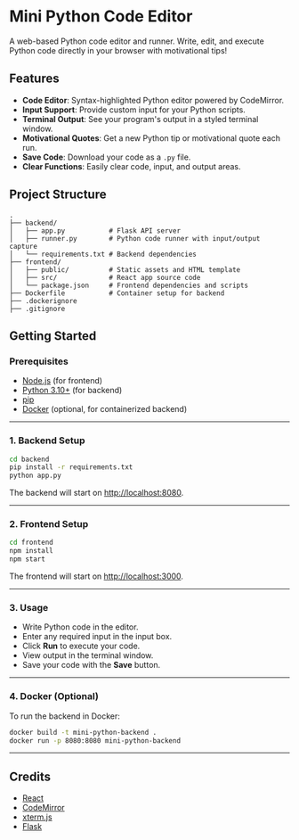 # Mini Python Code Editor

A web-based Python code editor and runner. Write, edit, and execute Python code directly in your browser with motivational tips!

## Features

- **Code Editor**: Syntax-highlighted Python editor powered by CodeMirror.
- **Input Support**: Provide custom input for your Python scripts.
- **Terminal Output**: See your program's output in a styled terminal window.
- **Motivational Quotes**: Get a new Python tip or motivational quote each run.
- **Save Code**: Download your code as a `.py` file.
- **Clear Functions**: Easily clear code, input, and output areas.

## Project Structure

```
.
├── backend/
│   ├── app.py           # Flask API server
│   ├── runner.py        # Python code runner with input/output capture
│   └── requirements.txt # Backend dependencies
├── frontend/
│   ├── public/          # Static assets and HTML template
│   ├── src/             # React app source code
│   └── package.json     # Frontend dependencies and scripts
├── Dockerfile           # Container setup for backend
├── .dockerignore
├── .gitignore
```

## Getting Started

### Prerequisites

- [Node.js](https://nodejs.org/) (for frontend)
- [Python 3.10+](https://www.python.org/) (for backend)
- [pip](https://pip.pypa.io/)
- [Docker](https://www.docker.com/) (optional, for containerized backend)

---

### 1. Backend Setup

```sh
cd backend
pip install -r requirements.txt
python app.py
```

The backend will start on [http://localhost:8080](http://localhost:8080).

---

### 2. Frontend Setup

```sh
cd frontend
npm install
npm start
```

The frontend will start on [http://localhost:3000](http://localhost:3000).

---

### 3. Usage

- Write Python code in the editor.
- Enter any required input in the input box.
- Click **Run** to execute your code.
- View output in the terminal window.
- Save your code with the **Save** button.

---

### 4. Docker (Optional)

To run the backend in Docker:

```sh
docker build -t mini-python-backend .
docker run -p 8080:8080 mini-python-backend
```

---

## Credits

- [React](https://reactjs.org/)
- [CodeMirror](https://codemirror.net/)
- [xterm.js](https://xtermjs.org/)
- [Flask](https://flask.palletsprojects.com/)
